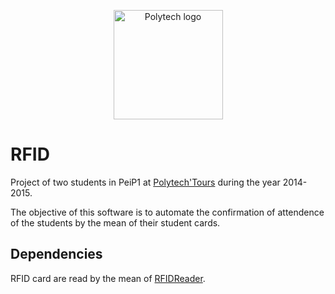 <p align="center">
    <a href="https://polytech.univ-tours.fr/"><img alt="Polytech logo" src="http://www.tedxtours.com/wp-content/uploads/2014/11/PolytechTours.jpg" height="175"/></a>
</p>

# RFID
Project of two students in PeiP1 at [Polytech'Tours](http://polytech.univ-tours.fr/) during the year 2014-2015.

The objective of this software is to automate the confirmation of attendence of the students by the mean of their student cards.

## Dependencies
RFID card are read by the mean of [RFIDReader](https://github.com/RakSrinaNa/RFIDReader).
